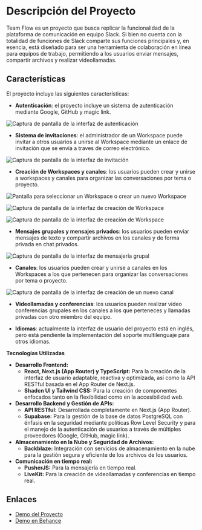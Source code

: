 **Descripción del Proyecto**
==========================

Team Flow es un proyecto que busca replicar la funcionalidad de la plataforma de comunicación en equipo Slack. Si bien no cuenta con la totalidad de funciones de Slack comparte sus funciones principales y, en esencia, está diseñado para ser una herramienta de colaboración en línea para equipos de trabajo, permitiendo a los usuarios enviar mensajes, compartir archivos y realizar videollamadas.

**Características**
-------------------

El proyecto incluye las siguientes características:

* **Autenticación**: el proyecto incluye un sistema de autenticación mediante Google, GitHub y magic link.

![Captura de pantalla de la interfaz de autenticación](https://mir-s3-cdn-cf.behance.net/project_modules/source/e050a2222252813.67e2c34a13ca5.png)

* **Sistema de invitaciones**: el administrador de un Workspace puede invitar a otros usuarios a unirse al Workspace mediante un enlace de invitación que se envía a traves de correo electrónico.

![Captura de pantalla de la interfaz de invitación](https://mir-s3-cdn-cf.behance.net/project_modules/source/8469cf222252813.67e2c34a144d4.png)

* **Creación de Workspaces y canales**: los usuarios pueden crear y unirse a workspaces y canales para organizar las conversaciones por tema o proyecto.

![Pantalla para seleccionar un Workspace o crear un nuevo Workspace](https://mir-s3-cdn-cf.behance.net/project_modules/source/d72fb5222252813.67e2c34a1589d.png)

![Captura de pantalla de la interfaz de creación de Workspace](https://mir-s3-cdn-cf.behance.net/project_modules/source/7a3464222252813.67e2c34a1516d.png)

![Captura de pantalla de la interfaz de creación de Workspace](https://mir-s3-cdn-cf.behance.net/project_modules/source/7cfdbf222252813.67e2c34a16378.png)

* **Mensajes grupales y mensajes privados**: los usuarios pueden enviar mensajes de texto y compartir archivos en los canales y de forma privada en chat privados.

![Captura de pantalla de la interfaz de mensajería grupal](https://mir-s3-cdn-cf.behance.net/project_modules/source/8467e5222252813.67e2c34a14acb.png)

* **Canales**: los usuarios pueden crear y unirse a canales en los Workspaces a los que pertenecen para organizar las conversaciones por tema o proyecto.

![Captura de pantalla de la interfaz de creación de un nuevo canal](https://mir-s3-cdn-cf.behance.net/project_modules/source/4f5b60222252813.67e2c34a16a51.png)

* **Videollamadas y conferencias**: los usuarios pueden realizar video conferencias grupales en los canales a los que perteneces y llamadas privadas con otro miembro del equipo.

* **Idiomas**: actualmente la interfaz de usuario del proyecto está en inglés, pero está pendiente la implementación del soporte multilenguaje para otros idiomas.

**Tecnologías Utilizadas**

* **Desarrollo Frontend:**
  * **React, Next.js (App Router) y TypeScript:** Para la creación de la interfaz de usuario adaptable, reactiva y optimizada, así como la API RESTful basada en el App Router de Next.js.
  * **Shadcn UI y Tailwind CSS:** Para la creación de componentes enfocados tanto en la flexibilidad como en la accesibilidad web.
* **Desarrollo Backend y Gestión de APIs:**
  * **API RESTful:** Desarrollada completamente en Next.js (App Router).
  * **Supabase:** Para la gestión de la base de datos PostgreSQL con énfasis en la seguridad mediante políticas Row Level Security y para el manejo de la autenticación de usuarios a través de múltiples proveedores (Google, GitHub, magic link).
* **Almacenamiento en la Nube y Seguridad de Archivos:**
  * **Backblaze:** Integración con servicios de almacenamiento en la nube para la gestión segura y eficiente de los archivos de los usuarios.
* **Comunicación en tiempo real:**
  * **PusherJS:** Para la mensajería en tiempo real.
  * **LiveKit:** Para la creación de videollamadas y conferencias en tiempo real.

**Enlaces**
------------

*   [Demo del Proyecto](https://slack-clone-jg.vercel.app)
*   [Demo en Behance](https://www.behance.net/gallery/222252813/TeamFlow)